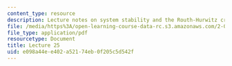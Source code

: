 ```yaml
---
content_type: resource
description: Lecture notes on system stability and the Routh-Hurwitz criterion.
file: /media/https%3A/open-learning-course-data-rc.s3.amazonaws.com/2-004-dynamics-and-control-ii-spring-2008/e098a44ee402a52174eb0f205c5d542f_lecture_25.pdf
file_type: application/pdf
resourcetype: Document
title: Lecture 25
uid: e098a44e-e402-a521-74eb-0f205c5d542f
---
```

